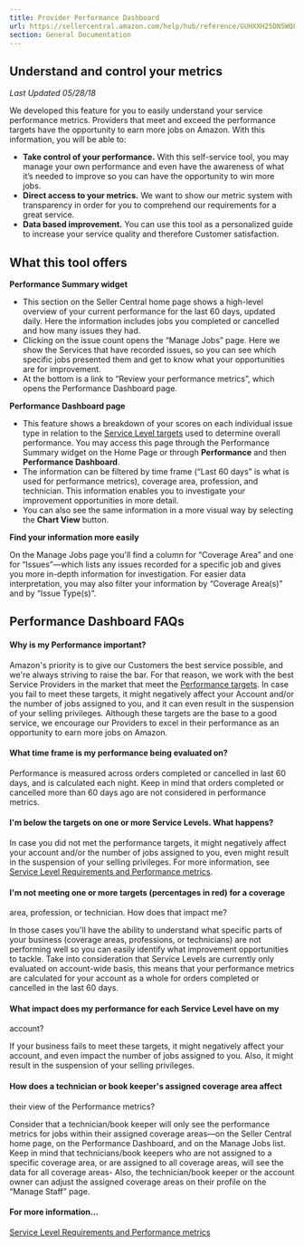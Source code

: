 ```yaml
---
title: Provider Performance Dashboard
url: https://sellercentral.amazon.com/help/hub/reference/GUHXXH25DN5WQFSJ
section: General Documentation
---
```


## Understand and control your metrics

_Last Updated 05/28/18_

We developed this feature for you to easily understand your service
performance metrics. Providers that meet and exceed the performance targets
have the opportunity to earn more jobs on Amazon. With this information, you
will be able to:

  * **Take control of your performance.** With this self-service tool, you may manage your own performance and even have the awareness of what it’s needed to improve so you can have the opportunity to win more jobs.
  * **Direct access to your metrics.** We want to show our metric system with transparency in order for you to comprehend our requirements for a great service.
  * **Data based improvement.** You can use this tool as a personalized guide to increase your service quality and therefore Customer satisfaction.

## What this tool offers

**Performance Summary widget**

  * This section on the Seller Central home page shows a high-level overview of your current performance for the last 60 days, updated daily. Here the information includes jobs you completed or cancelled and how many issues they had.
  * Clicking on the issue count opens the “Manage Jobs” page. Here we show the Services that have recorded issues, so you can see which specific jobs presented them and get to know what your opportunities are for improvement.
  * At the bottom is a link to “Review your performance metrics”, which opens the Performance Dashboard page.

**Performance Dashboard page**

  * This feature shows a breakdown of your scores on each individual issue type in relation to the [Service Level targets](/gp/help/202043250) used to determine overall performance. You may access this page through the Performance Summary widget on the Home Page or through **Performance** and then **Performance Dashboard**.
  * The information can be filtered by time frame (“Last 60 days” is what is used for performance metrics), coverage area, profession, and technician. This information enables you to investigate your improvement opportunities in more detail.
  * You can also see the same information in a more visual way by selecting the **Chart View** button.

**Find your information more easily**

On the Manage Jobs page you'll find a column for “Coverage Area” and one for
“Issues”—which lists any issues recorded for a specific job and gives you more
in-depth information for investigation. For easier data interpretation, you
may also filter your information by “Coverage Area(s)” and by “Issue Type(s)”.

## Performance Dashboard FAQs

#### Why is my Performance important?

Amazon's priority is to give our Customers the best service possible, and
we're always striving to raise the bar. For that reason, we work with the best
Service Providers in the market that meet the [Performance
targets](/gp/help/202043250). In case you fail to meet these targets, it might
negatively affect your Account and/or the number of jobs assigned to you, and
it can even result in the suspension of your selling privileges. Although
these targets are the base to a good service, we encourage our Providers to
excel in their performance as an opportunity to earn more jobs on Amazon.

#### What time frame is my performance being evaluated on?

Performance is measured across orders completed or cancelled in last 60 days,
and is calculated each night. Keep in mind that orders completed or cancelled
more than 60 days ago are not considered in performance metrics.

#### I'm below the targets on one or more Service Levels. What happens?

In case you did not met the performance targets, it might negatively affect
your account and/or the number of jobs assigned to you, even might result in
the suspension of your selling privileges. For more information, see [Service
Level Requirements and Performance metrics](/gp/help/202043250).

#### I'm not meeting one or more targets (percentages in red) for a coverage
area, profession, or technician. How does that impact me?

In those cases you'll have the ability to understand what specific parts of
your business (coverage areas, professions, or technicians) are not performing
well so you can easily identify what improvement opportunities to tackle. Take
into consideration that Service Levels are currently only evaluated on
account-wide basis, this means that your performance metrics are calculated
for your account as a whole for orders completed or cancelled in the last 60
days.

#### What impact does my performance for each Service Level have on my
account?

If your business fails to meet these targets, it might negatively affect your
account, and even impact the number of jobs assigned to you. Also, it might
result in the suspension of your selling privileges.

#### How does a technician or book keeper's assigned coverage area affect
their view of the Performance metrics?

Consider that a technician/book keeper will only see the performance metrics
for jobs within their assigned coverage areas—on the Seller Central home page,
on the Performance Dashboard, and on the Manage Jobs list. Keep in mind that
technicians/book keepers who are not assigned to a specific coverage area, or
are assigned to all coverage areas, will see the data for all coverage areas-
Also, the technician/book keeper or the account owner can adjust the assigned
coverage areas on their profile on the “Manage Staff” page.

#### For more information...

[Service Level Requirements and Performance metrics](/gp/help/202043250)

